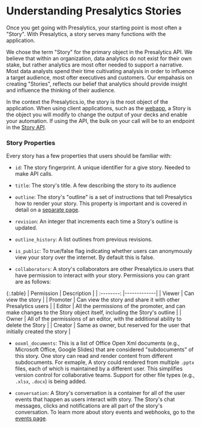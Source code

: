 # Understanding Presalytics Stories

Once you get going with Presalytics, your starting point is most often a "Story".  With Presalytics, a story serves many functions with the application. 

We chose the term "Story" for the primary object in the Presalytics API.  We believe that within an organization, data analytics do not exist for their own stake, but rather analytics are most ofter needed to support a narrative.  Most data analysts spend their time cultivating analysis in order to influence a target audience, most ofter executives and customers. Our empahasis on creating "Stories", reflects our belief that analytics should provide insight and influence the thinking of their audience.

In the context the Presalytics.io, the story is the root object of the application.  When using client applications, such as the [webapp](/story/), a Story is the object you will modify to change the output of your decks and enable your automation.  If using the API, the bulk on your call will be to an endpoint in the [Story API](https://presalytics.io/docs/api-specifications/story/).

### Story Properties

Every story has a few properties that users should be familiar with:

* `id`: The story fingerprint.  A unique identifier for a give story.  Needed to make API calls.

* `title`: The story's title.  A few describing the story to its audience

* `outline`: The story's "outline" is a set of instructions that tell Presalytics how to render your story.  This property is important and is covered in detail on a [separate page](/docs/story-outlines).

* `revision`: An integer that increments each time a Story's outline is updated.

* `outline_history`: A list outlines from previous revisions.

* `is_public`: To true/false flag indicating whether users can anonymously view your story over the internet. By default this is false.

* `collaborators`: A story's collaborators are other Presalytics.io users that have permission to interact with your story.  Permissions you can grant are as follows:

{:.table}
    | Permission | Description |
    | :--------: |-------------|
    | Viewer | Can view the story |
    | Promoter | Can view the story and share it with other Presalytics users |
    | Editor | All the permissions of the promoter, and can make changes to the Story object itself, including the Story's outline |
    | Owner | All of the permissions of an editor, with the additional ability to delete the Story |
    | Creator | Same as owner, but reserved for the user that initially created the story |


* `ooxml_documents`: This is a list of Office Open Xml documents (e.g., Microsoft Office, Google Slides) that are considered "subdocuments" of this story.  One story can read and render content from different subdocuments.  For exmaple, A story could rendered from multiple  `.pptx` files, each of which is maintained by a different user.  This simplifies version control for collaborative teams.  Support for other file types (e.g., `.xlsx`, `.docx`) is being added. 

* `conversation`:  A Story's conversation is a container for all of the user events that happen as users interact with story.  The Story's chat messages, clicks and notifications are all part of the story's conversation.  To learn more about story events and webhooks, go to the [events page](/docs/events).

